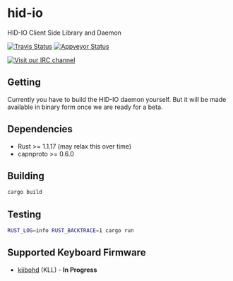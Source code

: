 # hid-io
HID-IO Client Side Library and Daemon

[![Travis Status](https://travis-ci.org/hid-io/hid-io.svg?branch=master)](https://travis-ci.org/hid-io/hid-io) [![Appveyor Status](https://ci.appveyor.com/api/projects/status/cdwt6apvvfn4fvt9/branch/master?svg=true)](https://ci.appveyor.com/project/kiibohd/hid-io/branch/master)

[![Visit our IRC channel](https://kiwiirc.com/buttons/irc.freenode.net/hid-io.png)](https://kiwiirc.com/client/irc.freenode.net/#hid-io)

## Getting

Currently you have to build the HID-IO daemon yourself. But it will be made available in binary form once we are ready for a beta.


## Dependencies

* Rust >= 1.1.17 (may relax this over time)
* capnproto >= 0.6.0


## Building

```bash
cargo build
```

## Testing

```bash
RUST_LOG=info RUST_BACKTRACE=1 cargo run
```

## Supported Keyboard Firmware

* [kiibohd](https://github.com/kiibohd/controller) (KLL) - **In Progress**

